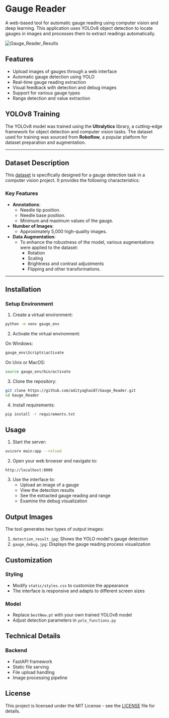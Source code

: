 # Gauge Reader

A web-based tool for automatic gauge reading using computer vision and deep learning. This application uses YOLOv8 object detection to locate gauges in images and processes them to extract readings automatically.

![Gauge_Reader_Results](https://github.com/user-attachments/assets/5149774e-3114-46f7-a034-f555871fb8c7)


## Features

- Upload images of gauges through a web interface
- Automatic gauge detection using YOLO
- Real-time gauge reading extraction
- Visual feedback with detection and debug images
- Support for various gauge types
- Range detection and value extraction
  


## YOLOv8 Training
The YOLOv8 model was trained using the **Ultralytics** library, a cutting-edge framework for object detection and computer vision tasks. The dataset used for training was sourced from **Roboflow**, a popular platform for dataset preparation and augmentation.

---

## Dataset Description
This [dataset](https://universe.roboflow.com/aditya07/gauge-detection-cohbz-zerqg) is specifically designed for a gauge detection task in a computer vision project. It provides the following characteristics:

### Key Features
- **Annotations**:
  - Needle tip position.
  - Needle base position.
  - Minimum and maximum values of the gauge.
- **Number of Images**:
  - Approximately 5,000 high-quality images.
- **Data Augmentation**:
  - To enhance the robustness of the model, various augmentations were applied to the dataset:
    - Rotation
    - Scaling
    - Brightness and contrast adjustments
    - Flipping and other transformations.

---

## Installation

### Setup Environment

1. Create a virtual environment:
```bash
python -m venv gauge_env
```

2. Activate the virtual environment:

On Windows:
```bash
gauge_env\Scripts\activate
```

On Unix or MacOS:
```bash
source gauge_env/bin/activate
```

3. Clone the repository:
```bash
git clone https://github.com/adityaghai07/Gauge_Reader.git
cd Gauge_Reader
```

4. Install requirements:
```bash
pip install -r requirements.txt
```



## Usage

1. Start the server:
```bash
uvicorn main:app --reload
```

2. Open your web browser and navigate to:
```
http://localhost:8000
```

3. Use the interface to:
   - Upload an image of a gauge
   - View the detection results
   - See the extracted gauge reading and range
   - Examine the debug visualization

## Output Images

The tool generates two types of output images:

1. `detection_result.jpg`: Shows the YOLO model's gauge detection
2. `gauge_debug.jpg`: Displays the gauge reading process visualization

## Customization

### Styling
- Modify `static/styles.css` to customize the appearance
- The interface is responsive and adapts to different screen sizes

### Model
- Replace `bestNew.pt` with your own trained YOLOv8 model
- Adjust detection parameters in `yolo_functions.py`



## Technical Details

### Backend
- FastAPI framework
- Static file serving
- File upload handling
- Image processing pipeline

## License

This project is licensed under the MIT License - see the [LICENSE](https://github.com/adityaghai07/Gauge_Reader?tab=MIT-1-ov-file) file for details.
